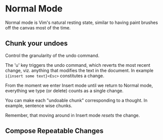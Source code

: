 # Normal Mode

Normal mode is Vim's natural resting state, similar to having paint brushes off the canvas most of the time.

## Chunk your undoes

Control the granularity of the undo command.

The 'u' key triggers the undo command, which reverts the most recent change, viz. anything that modifies the text in the document. In example `i{insert some text}<Esc>` constitutes a change.

From the moment we enter Insert mode until we return to Normal mode, everything we type (or delete) counts as a single change.

You can make each "undoable chunk" corresponding to a thought. In example, sentence wise chunks. 

Remember, that moving around in Insert mode *resets* the change.

## Compose Repeatable Changes

